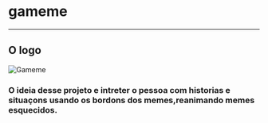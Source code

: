 # gameme
***

## O logo

![Gameme](https://gameme.com/LOGO.png)

### O ideia desse projeto e intreter o pessoa com historias e situaçons usando os bordons dos memes,reanimando memes esquecidos.

